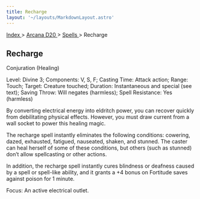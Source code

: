 ```yaml
---
title: Recharge
layout: '~/layouts/MarkdownLayout.astro'
---
```


[ Index ](/) > [ Arcana D20 ](/arcana.d20.srd) > [ Spells ](/arcana.d20.srd/spells) > Recharge

##  Recharge

Conjuration (Healing)

Level: Divine 3; Components: V, S, F; Casting Time: Attack action; Range:
Touch; Target: Creature touched; Duration: Instantaneous and special (see
text); Saving Throw: Will negates (harmless); Spell Resistance: Yes (harmless)

By converting electrical energy into eldritch power, you can recover quickly
from debilitating physical effects. However, you must draw current from a wall
socket to power this healing magic.

The recharge spell instantly eliminates the following conditions: cowering,
dazed, exhausted, fatigued, nauseated, shaken, and stunned. The caster can
heal herself of some of these conditions, but others (such as stunned) don’t
allow spellcasting or other actions.

In addition, the recharge spell instantly cures blindness or deafness caused
by a spell or spell-like ability, and it grants a +4 bonus on Fortitude saves
against poison for 1 minute.

Focus: An active electrical outlet.

